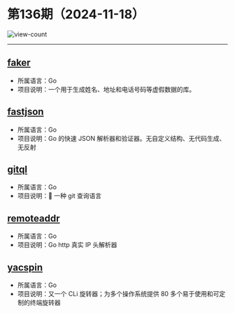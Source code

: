 # 第136期（2024-11-18）

![view-count](https://count.getloli.com/@xiaoxuan6-weekly-20241118)

---
## [faker](https://github.com/dmgk/faker)
- 所属语言：Go
- 项目说明：一个用于生成姓名、地址和电话号码等虚假数据的库。

## [fastjson](https://github.com/valyala/fastjson)
- 所属语言：Go
- 项目说明：Go 的快速 JSON 解析器和验证器。无自定义结构、无代码生成、无反射

## [gitql](https://github.com/filhodanuvem/gitql)
- 所属语言：Go
- 项目说明：💊 一种 git 查询语言

## [remoteaddr](https://github.com/netinternet/remoteaddr)
- 所属语言：Go
- 项目说明：Go http 真实 IP 头解析器

## [yacspin](https://github.com/theckman/yacspin)
- 所属语言：Go
- 项目说明：又一个 CLi 旋转器；为多个操作系统提供 80 多个易于使用和可定制的终端旋转器
